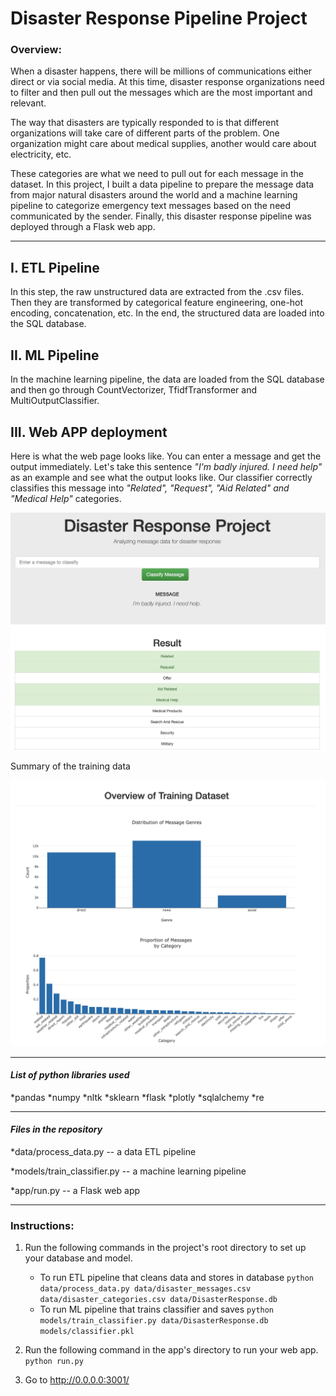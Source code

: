 # Disaster Response Pipeline Project

### Overview:

When a disaster happens, there will be millions of communications either direct or via social media. At this time, disaster response organizations need to filter and then pull out the messages which are the most important and relevant.

The way that disasters are typically responded to is that different organizations will take care of different parts of the problem. One organization might care about medical supplies, another would care about electricity, etc.

These categories are what we need to pull out for each message in the dataset. In this project, I built a data pipeline to prepare the message data from major natural disasters around the world and a machine learning pipeline to categorize emergency text messages based on the need communicated by the sender. Finally, this disaster response pipeline was deployed through a Flask web app.

-------------------------------

## I. ETL Pipeline
In this step, the raw unstructured data are extracted from the .csv files. Then they are transformed by categorical feature engineering, one-hot encoding, concatenation, etc. In the end, the structured data are loaded into the SQL database.

## II. ML Pipeline
In the machine learning pipeline, the data are loaded from the SQL database and then go through CountVectorizer, TfidfTransformer and MultiOutputClassifier.

## III. Web APP deployment
Here is what the web page looks like. You can enter a message and get the output immediately.
Let's take this sentence *"I'm badly injured. I need help"* as an example and see what the output looks like.
Our classifier correctly classifies this message into *"Related", "Request", "Aid Related" and "Medical Help"* categories.

![Prediction](https://github.com/yanhan-si/Disaster-Response-Pipelines/blob/master/Prediction.png)

Summary of the training data

![Training](https://github.com/yanhan-si/Disaster-Response-Pipelines/blob/master/TrainingOverview.png)

-------------------------------

####  ***List of python libraries used***
*pandas
*numpy
*nltk
*sklearn
*flask
*plotly
*sqlalchemy
*re

-------------------------------

#### ***Files in the repository***

*data/process_data.py -- a data ETL pipeline

*models/train_classifier.py -- a machine learning pipeline

*app/run.py -- a Flask web app

-------------------------------

### Instructions:
1. Run the following commands in the project's root directory to set up your database and model.

    - To run ETL pipeline that cleans data and stores in database
        `python data/process_data.py data/disaster_messages.csv data/disaster_categories.csv data/DisasterResponse.db`
    - To run ML pipeline that trains classifier and saves
        `python models/train_classifier.py data/DisasterResponse.db models/classifier.pkl`

2. Run the following command in the app's directory to run your web app.
    `python run.py`

3. Go to http://0.0.0.0:3001/
